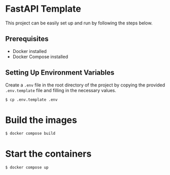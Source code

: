 # FastAPI Template

This project can be easily set up and run by following the steps below.

## Prerequisites

- Docker installed
- Docker Compose installed

## Setting Up Environment Variables
Create a `.env` file in the root directory of the project by copying the provided `.env.template` file and filling in the necessary values.
```bash
$ cp .env.template .env
```

# Build the images
```bash
$ docker compose build
```

# Start the containers
```bash
$ docker compose up
```
